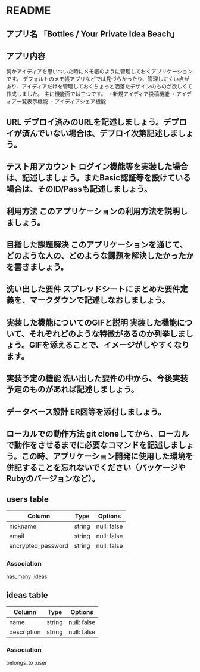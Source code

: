 # README

## アプリ名 「Bottles / Your Private Idea Beach」

## アプリ内容
 何かアイディアを思いついた時にメモ帳のように管理しておくアプリケーションです。
 デフォルトのメモ帳アプリなどでは見づらかったり、管理しにくい点があり、アイディアだけを管理しておくちょっと洒落たデザインのものが欲しくて作成しました。
 主に機能面では三つです。
 ・新規アイディア投稿機能
 ・アイディア一覧表示機能
 ・アイディアシェア機能

## URL	デプロイ済みのURLを記述しましょう。デプロイが済んでいない場合は、デプロイ次第記述しましょう。

## テスト用アカウント	ログイン機能等を実装した場合は、記述しましょう。またBasic認証等を設けている場合は、そのID/Passも記述しましょう。

## 利用方法	このアプリケーションの利用方法を説明しましょう。

## 目指した課題解決	このアプリケーションを通じて、どのような人の、どのような課題を解決したかったかを書きましょう。

## 洗い出した要件	スプレッドシートにまとめた要件定義を、マークダウンで記述しなおしましょう。

## 実装した機能についてのGIFと説明	実装した機能について、それぞれどのような特徴があるのか列挙しましょう。GIFを添えることで、イメージがしやすくなります。

## 実装予定の機能	洗い出した要件の中から、今後実装予定のものがあれば記述しましょう。

## データベース設計	ER図等を添付しましょう。

## ローカルでの動作方法	git cloneしてから、ローカルで動作をさせるまでに必要なコマンドを記述しましょう。この時、アプリケーション開発に使用した環境を併記することを忘れないでください（パッケージやRubyのバージョンなど）。


## users table
|Column             |Type       |Options                   |
|-------------------|-----------|--------------------------|
|nickname           |string     |null: false               |
|email              |string     |null: false               |
|encrypted_password |string     |null: false               |

### Association
has_many :ideas

## ideas table
|Column             |Type       |Options                   |
|-------------------|-----------|--------------------------|
|name               |string     |null: false               |
|description        |string     |null: false               |

### Association
belongs_to :user
